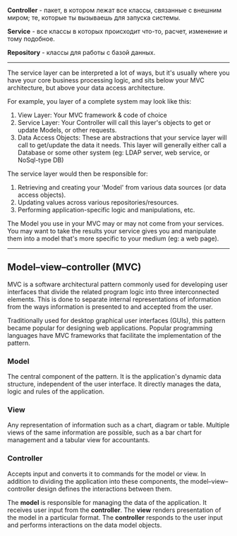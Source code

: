 **Controller** - пакет, в котором лежат все классы, связанные с внешним миром; те, которые ты вызываешь для запуска системы.

**Service** - все классы в которых происходит что-то, расчет, изменение и тому подобное.

**Repository** - классы для работы с базой данных.

---

The service layer can be interpreted a lot of ways, but it's usually where you have your core business processing logic, and sits below your MVC architecture, but above your data access architecture.

For example, you layer of a complete system may look like this:

1. View Layer: Your MVC framework & code of choice
2. Service Layer: Your Controller will call this layer's objects to get or update Models, or other requests.
3. Data Access Objects: These are abstractions that your service layer will call to get/update the data it needs. This layer will generally either call a Database or some other system (eg: LDAP server, web service, or NoSql-type DB)

The service layer would then be responsible for:
1. Retrieving and creating your 'Model' from various data sources (or data access objects).
2. Updating values across various repositories/resources.
3. Performing application-specific logic and manipulations, etc.

The Model you use in your MVC may or may not come from your services. You may want to take the results your service gives you and manipulate them into a model that's more specific to your medium (eg: a web page).

---

## **Model–view–controller (MVC)**
MVC is a software architectural pattern commonly used for developing user interfaces that divide the related program logic into three interconnected elements. This is done to separate internal representations of information from the ways information is presented to and accepted from the user.

Traditionally used for desktop graphical user interfaces (GUIs), this pattern became popular for designing web applications. Popular programming languages have MVC frameworks that facilitate the implementation of the pattern.

### **Model**

The central component of the pattern. It is the application's dynamic data structure, independent of the user interface. It directly manages the data, logic and rules of the application.

### **View**
Any representation of information such as a chart, diagram or table. Multiple views of the same information are possible, such as a bar chart for management and a tabular view for accountants.

### **Controller**
Accepts input and converts it to commands for the model or view.
In addition to dividing the application into these components, the model–view–controller design defines the interactions between them.

The **model** is responsible for managing the data of the application.
It receives user input from the **controller**.
The **view** renders presentation of the model in a particular format.
The **controller** responds to the user input and performs interactions on the data model objects. 